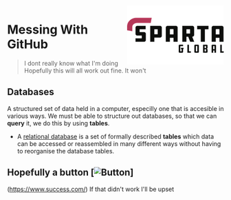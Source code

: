 <a href="https://www.spartaglobal.com/">
	<img src="sparta-logo-4020.png" align="right" />
</a>

# Messing With GitHub
> I dont really know what I'm doing
Hopefully this will all work out fine.
> It won't

## Databases

A structured set of data held in a computer, especilly one that is accesible in various ways. We must be able to structure out databases, so that we can **query** it, we do this by using **tables**.
- A [relational database](https://aws.amazon.com/relational-database/#:~:text=A%20relational%20database%20is%20a,be%20represented%20in%20the%20database.) is a set of formally described **tables** which data can be accessed or reassembled in many different ways without having to reorganise the database tables.

## Hopefully a button [![Button](https://cdn.rawgit.com/sindresorhus/awesome/d7305f38d29fed78fa85652e3a63e154dd8e8829/media/badge.svg)]
 (https://www.success.com/)
If that didn't work I'll be upset